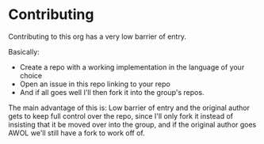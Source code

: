 # Contributing

Contributing to this org has a very low barrier of entry.

Basically:

* Create a repo with a working implementation in the language of your choice
* Open an issue in this repo linking to your repo
* And if all goes well I'll then fork it into the group's repos.

The main advantage of this is: Low barrier of entry and the original author gets to keep full control over the repo, since I'll only fork it instead of insisting that it be moved over into the group, and if the original author goes AWOL we'll still have a fork to work off of.
